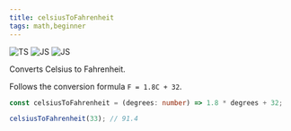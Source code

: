 ```yaml
---
title: celsiusToFahrenheit
tags: math,beginner
---
```


![TS](https://img.shields.io/badge/supports-typescript-blue.svg?style=flat-square)
![JS](https://img.shields.io/badge/supports-javascript-yellow.svg?style=flat-square)
![JS](https://img.shields.io/badge/supports-deno-green.svg?style=flat-square)

Converts Celsius to Fahrenheit.

Follows the conversion formula `F = 1.8C + 32`.

```ts title="typescript"
const celsiusToFahrenheit = (degrees: number) => 1.8 * degrees + 32;
```

```ts title="typescript"
celsiusToFahrenheit(33); // 91.4
```
